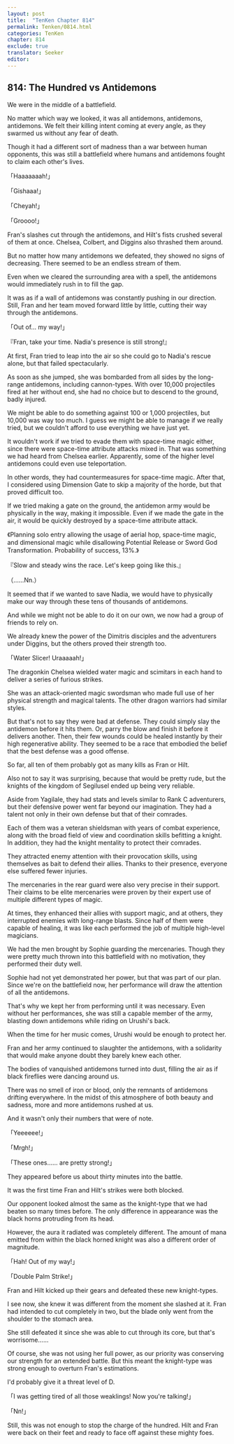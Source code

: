 ```yaml
---
layout: post
title:  "TenKen Chapter 814"
permalink: Tenken/0814.html
categories: TenKen
chapter: 814
exclude: true
translator: Seeker
editor: 
---
```

<h2>814: The Hundred vs Antidemons</h2>

We were in the middle of a battlefield.

No matter which way we looked, it was all antidemons, antidemons, antidemons. We felt their killing intent coming at every angle, as they swarmed us without any fear of death.

Though it had a different sort of madness than a war between human opponents, this was still a battlefield where humans and antidemons fought to claim each other's lives.

「Haaaaaaah!」

「Gishaaa!」

「Cheyah!」

「Groooo!」

Fran's slashes cut through the antidemons, and Hilt's fists crushed several of them at once. Chelsea, Colbert, and Diggins also thrashed them around.

But no matter how many antidemons we defeated, they showed no signs of decreasing. There seemed to be an endless stream of them.

Even when we cleared the surrounding area with a spell, the antidemons would immediately rush in to fill the gap.

It was as if a wall of antidemons was constantly pushing in our direction. Still, Fran and her team moved forward little by little, cutting their way through the antidemons.

「Out of… my way!」

『Fran, take your time. Nadia's presence is still strong!』

At first, Fran tried to leap into the air so she could go to Nadia's rescue alone, but that failed spectacularly.

As soon as she jumped, she was bombarded from all sides by the long-range antidemons, including cannon-types. With over 10,000 projectiles fired at her without end, she had no choice but to descend to the ground, badly injured.

We might be able to do something against 100 or 1,000 projectiles, but 10,000 was way too much. I guess we might be able to manage if we really tried, but we couldn't afford to use everything we have just yet.

It wouldn't work if we tried to evade them with space-time magic either, since there were space-time attribute attacks mixed in. That was something we had heard from Chelsea earlier. Apparently, some of the higher level antidemons could even use teleportation.

In other words, they had countermeasures for space-time magic. After that, I considered using Dimension Gate to skip a majority of the horde, but that proved difficult too.

If we tried making a gate on the ground, the antidemon army would be physically in the way, making it impossible. Even if we made the gate in the air, it would be quickly destroyed by a space-time attribute attack.

《Planning solo entry allowing the usage of aerial hop, space-time magic, and dimensional magic while disallowing Potential Release or Sword God Transformation. Probability of success, 13%.》

『Slow and steady wins the race. Let's keep going like this.』

（……Nn.）

It seemed that if we wanted to save Nadia, we would have to physically make our way through these tens of thousands of antidemons.

And while we might not be able to do it on our own, we now had a group of friends to rely on.

We already knew the power of the Dimitris disciples and the adventurers under Diggins, but the others proved their strength too.

「Water Slicer! Uraaaaah!」

The dragonkin Chelsea wielded water magic and scimitars in each hand to deliver a series of furious strikes.

She was an attack-oriented magic swordsman who made full use of her physical strength and magical talents. The other dragon warriors had similar styles.

But that's not to say they were bad at defense. They could simply slay the antidemon before it hits them. Or, parry the blow and finish it before it delivers another. Then, their few wounds could be healed instantly by their high regenerative ability. They seemed to be a race that embodied the belief that the best defense was a good offense.

So far, all ten of them probably got as many kills as Fran or Hilt.

Also not to say it was surprising, because that would be pretty rude, but the knights of the kingdom of Segilusel ended up being very reliable.

Aside from Yagilale, they had stats and levels similar to Rank C adventurers, but their defensive power went far beyond our imagination. They had a talent not only in their own defense but that of their comrades.

Each of them was a veteran shieldsman with years of combat experience, along with the broad field of view and coordination skills befitting a knight. In addition, they had the knight mentality to protect their comrades.

They attracted enemy attention with their provocation skills, using themselves as bait to defend their allies. Thanks to their presence, everyone else suffered fewer injuries.

The mercenaries in the rear guard were also very precise in their support. Their claims to be elite mercenaries were proven by their expert use of multiple different types of magic.

At times, they enhanced their allies with support magic, and at others, they interrupted enemies with long-range blasts. Since half of them were capable of healing, it was like each performed the job of multiple high-level magicians.

We had the men brought by Sophie guarding the mercenaries. Though they were pretty much thrown into this battlefield with no motivation, they performed their duty well.

Sophie had not yet demonstrated her power, but that was part of our plan. Since we're on the battlefield now, her performance will draw the attention of all the antidemons.

That's why we kept her from performing until it was necessary. Even without her performances, she was still a capable member of the army, blasting down antidemons while riding on Urushi's back.

When the time for her music comes, Urushi would be enough to protect her.

Fran and her army continued to slaughter the antidemons, with a solidarity that would make anyone doubt they barely knew each other.

The bodies of vanquished antidemons turned into dust, filling the air as if black fireflies were dancing around us.

There was no smell of iron or blood, only the remnants of antidemons drifting everywhere. In the midst of this atmosphere of both beauty and sadness, more and more antidemons rushed at us.

And it wasn't only their numbers that were of note.

「Yeeeeee!」

「Mrgh!」

「These ones…… are pretty strong!」

They appeared before us about thirty minutes into the battle.

It was the first time Fran and Hilt's strikes were both blocked.

Our opponent looked almost the same as the knight-type that we had beaten so many times before. The only difference in appearance was the black horns protruding from its head.

However, the aura it radiated was completely different. The amount of mana emitted from within the black horned knight was also a different order of magnitude.

「Hah! Out of my way!」

「Double Palm Strike!」

Fran and Hilt kicked up their gears and defeated these new knight-types.

I see now, she knew it was different from the moment she slashed at it. Fran had intended to cut completely in two, but the blade only went from the shoulder to the stomach area.

She still defeated it since she was able to cut through its core, but that's worrisome……

Of course, she was not using her full power, as our priority was conserving our strength for an extended battle. But this meant the knight-type was strong enough to overturn Fran's estimations.

I'd probably give it a threat level of D.

「I was getting tired of all those weaklings! Now you're talking!」

「Nn!」

Still, this was not enough to stop the charge of the hundred. Hilt and Fran were back on their feet and ready to face off against these mighty foes.



